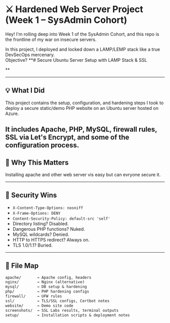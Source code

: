 # ⚔️ Hardened Web Server Project (Week 1 – SysAdmin Cohort)

Hey! I'm rolling deep into Week 1 of the SysAdmin Cohort, and this repo is the frontline of my war on insecure servers.

In this project, I deployed and locked down a LAMP/LEMP stack like a true DevSecOps mercenary.  
Objective? **# Secure Ubuntu Server Setup with LAMP Stack & SSL


**

---

## 💡 What I Did

This project contains the setup, configuration, and hardening steps I took to deploy a secure static/demo PHP website on an Ubuntu server hosted on Azure.

It includes Apache, PHP, MySQL, firewall rules, SSL via Let's Encrypt, and some of the configuration process.
---

## 🧠 Why This Matters

Installing apache and other web server vis easy but can evryone secure it.

---

## 🔐 Security Wins

- `X-Content-Type-Options: nosniff`
- `X-Frame-Options: DENY`
- `Content-Security-Policy: default-src 'self'`
- Directory listing? Disabled.
- Dangerous PHP functions? Nuked.
- MySQL wildcards? Denied.
- HTTP to HTTPS redirect? Always on.
- TLS 1.0/1.1? Buried.

---

## 📁 File Map

```txt
apache/       → Apache config, headers
nginx/        → Nginx (alternative)
mysql/        → DB setup & hardening
php/          → PHP hardening configs
firewall/     → UFW rules
ssl/          → TLS/SSL configs, Certbot notes
website/      → Demo site code
screenshots/  → SSL Labs results, terminal outputs
setup/        → Installation scripts & deployment notes
